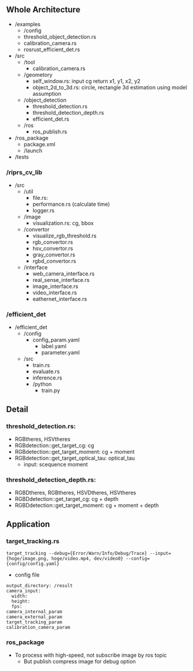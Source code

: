 
## Whole Architecture

- /examples
  - /config
  - threshold_object_detection.rs
  - calibration_camera.rs
  - rosrust_efficient_det.rs
- /src
  - /tool
    - calibration_camera.rs
  - /geometory
    - self_window.rs: input cg return x1, y1, x2, y2
    - object_2d_to_3d.rs: circle, rectangle 3d estimation using model assumption
  - /object_detection
    - threshold_detection.rs
    - threshold_detection_depth.rs
    - efficient_det.rs
  - /ros
    - ros_publish.rs
- /ros_package
  - package.xml
  - /launch
- /tests

### /riprs_cv_lib

- /src
  - /util
    - file.rs:
    - performance.rs (calculate time)
    - logger.rs
  - /image
    - visualization.rs: cg, bbox
  - /convertor
    - visualize_rgb_threshold.rs
    - rgb_convertor.rs
    - hsv_convertor.rs
    - gray_convertor.rs
    - rgbd_convertor.rs
  - /interface
    - web_camera_interface.rs
    - real_sense_interface.rs
    - image_interface.rs
    - video_interface.rs
    - eathernet_interface.rs

### /efficient_det

- /efficient_det
  - /config
    - config_param.yaml
      - label.yaml
      - parameter.yaml
  - /src
    - train.rs
    - evaluate.rs
    - inference.rs
    - /python
      - train.py

## Detail

### threshold_detection.rs:

- RGBtheres, HSVtheres
- RGBdetection::get_target_cg: cg
- RGBdetection::get_target_moment: cg + moment
- RGBdetection::get_target_optical_tau: optical_tau
  - input: scequence moment

### threshold_detection_depth.rs:

- RGBDtheres, RGBtheres, HSVDtheres, HSVtheres
- RGBDdetection::get_target_cg: cg + depth
- RGBDdetection::get_target_moment: cg + moment + depth

## Application
### target_tracking.rs

```
target_tracking --debug={Error/Warn/Info/Debug/Trace} --input={hoge/image.png, hoge/video.mp4, dev/video0} --config={config/config.yaml}
```

- config file

```
output_directory: /result
camera_input:
  width:
  height:
  fps:
camera_internal_param
camera_external_param
target_tracking_param
calibration_camera_param
```

### ros_package

- To process with high-speed, not subscribe image by ros topic
  - But publish compress image for debug option

